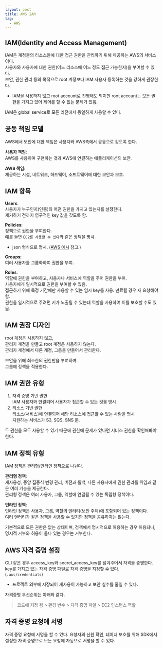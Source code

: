 ```yaml
---
layout: post
title: AWS IAM
tag:
  - AWS
---
```


## IAM(Identity and Access Management)
IAM은 계정들의 리소스들에 대한 접근 권한을 관리하기 위해 제공하는 AWS의 서비스이다.  
사용자와 사용자에 대한 권한(어느 리소스에 어느 정도 접근 가능한지)을 부여할 수 있다.  
보안, 권한 관리 등의 목적으로 root 계정보다 IAM 사용자 등록하는 것을 강하게 권장한다.  
- IAM을 사용하지 않고 root account로 진행해도 되지만 root account는 모든 권한을 가지고 있어 제어를 할 수 없는 문제가 있음.  

IAM은 global service로 모든 리전에서 동일하게 사용할 수 있다.

## 공동 책임 모델
AWS에서 보안에 대한 책임은 사용자와 AWS측에서 공동으로 갖도록 한다.  

**사용자 책임**:  
AWS를 사용하여 구현하는 것과 AWS에 연결하는 애플리케이션의 보안.

**AWS 책임**:  
제공하는 시설, 네트워크, 하드웨어, 소프트웨어에 대한 보안과 보호.

## IAM 항목
**Users**:  
사용자가 누구인지(인증)와 어떤 권한을 가지고 있는지를 설정한다.  
제거하기 전까지 영구적인 key 값을 갖도록 함.  

**Policies**:  
정책으로 권한을 부여한다.  
예를 들면 `EC2를 사용할 수 있다`와 같은 정책을 명시.  
  - json 형식으로 명시. ([AWS 예시](https://docs.aws.amazon.com/ko_kr/IAM/latest/UserGuide/access_policies.html) 참고.)  

**Groups**:  
여러 사용자를 그룹화하여 권한을 부여.  

**Roles**:  
역할에 권한을 부여하고, 사용자나 서비스에 역할을 주어 권한을 부여.  
사용자에게 일시적으로 권한을 부여할 수 있음.  
접근하기 위해 특정 기간에만 사용할 수 있는 임시 key를 사용. 만료될 경우 재 요청해야 함.  
권한을 일시적으로 주려면 키가 노출될 수 있는데 역할을 사용하여 이를 보호할 수도 있음.  

## IAM 권장 디자인
root 계정은 사용하지 않고,  
관리자 계정을 만들고 root 계정은 사용하지 않는다.  
관리자 계정에서 다른 계정, 그룹을 만들어서 관리한다.  

보안을 위해 최소한의 권한만을 부여하며  
그룹에 정책을 적용한다.

## IAM 권한 유형
1. 자격 증명 기반 권한  
   IAM 사용자와 연결되어 사용자가 접근할 수 있는 것을 명시  
2. 리소스 기반 권한  
   리소스(서비스)에 연결되어 해당 리소스에 접근할 수 있는 사람을 명시  
   지원하는 서비스가 S3, SQS, SNS 뿐.  

두 권한을 모두 사용할 수 있기 때문에 권한에 문제가 있다면 서비스 권한을 확인해봐야 한다.

## IAM 정책 유형
IAM 정책은 관리형/인라인 정책으로 나뉜다.  

**관리형 정책**:  
재사용성, 중앙 집중식 변경 관리, 버전과 롤백, 다른 사용자에게 권한 관리를 위임과 같은 여러 기능을 제공한다.  
관리형 정책은 여러 사용자, 그룹, 역할에 연결될 수 있는 독립형 정책이다.

**인라인 정책**:  
인라인 정책은 사용자, 그룹, 역할의 엔터티(보안 주체)에 포함되어 있는 정책이다.  
여러 엔터티가 같은 정책을 사용할 수 있지만 정책을 공유하지는 않는다.  

기본적으로 모든 권한은 없는 상태이며, 정책에서 명시적으로 허용하는 경우 허용되나, 명시적 거부와 허용이 둘다 있는 경우는 거부한다.  

## AWS 자격 증명 설정
CLI 같은 경우 access_key와 secret_access_key를 넘겨주어서 자격을 증명한다.  
key를 가지고 있는 자격 증명 파일로 자격 증명을 지정할 수 있다. (`.aws/credentials`)  
- 프로젝트 외부에 저장되어 재사용이 가능하고 보안 실수를 줄일 수 있다.  

자격증명 우선순위는 아래와 같다.  
> 코드에 지정 됨 > 환경 변수 > 자격 증명 파일 > EC2 인스턴스 역할

## 자격 증명 요청에 서명
자격 증명 요청에 서명을 할 수 있다.
요청자의 신원 확인, 데이터 보호를 위해 SDK에서 설정한 자격 증명으로 모든 요청에 자동으로 서명을 할 수 있다.